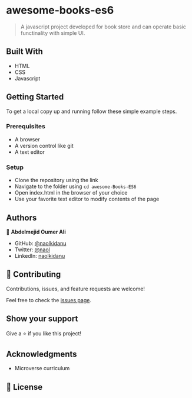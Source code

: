 ﻿# awesome-books-es6

> A javascript project developed for book store and can operate basic functinality with simple UI.

## Built With

- HTML
- CSS
- Javascript

## Getting Started

To get a local copy up and running follow these simple example steps.

### Prerequisites

- A browser
- A version control like git
- A text editor

### Setup

- Clone the repository using the link
- Navigate to the folder using `cd awesome-Books-ES6`
- Open index.html in the browser of your choice
- Use your favorite text editor to modify contents of the page

## Authors

👤 **Abdelmejid Oumer Ali**

- GitHub: [@naolkidanu](https://github.com/naolkidanu)
- Twitter: [@naol](https://twitter.com/naolkidanu)
- LinkedIn: [naolkidanu](https://linkedin.com/in/naolkidanu)

## 🤝 Contributing

Contributions, issues, and feature requests are welcome!

Feel free to check the [issues page](../../issues/).

## Show your support

Give a ⭐️ if you like this project!

## Acknowledgments

- Microverse curriculum

## 📝 License
